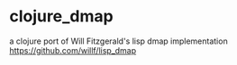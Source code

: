 clojure_dmap
============

a clojure port of Will Fitzgerald's lisp dmap implementation
https://github.com/willf/lisp_dmap
